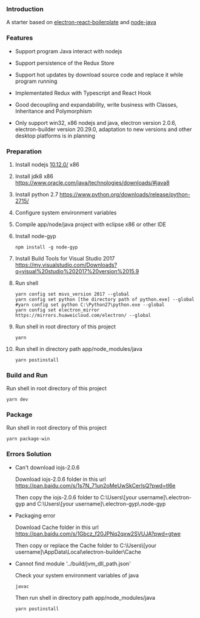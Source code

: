 ### Introduction

A starter based on [electron-react-boilerplate](https://github.com/electron-react-boilerplate/electron-react-boilerplate) and [node-java](https://github.com/joeferner/node-java)

### Features

- Support program Java interact with nodejs

- Support persistence of the Redux Store
- Support hot updates by download source code and replace it while program running
- Implementated Redux with Typescript and React Hook
- Good decoupling and expandability, write business with Classes, Inheritance and Polymorphism
- Only support win32, x86 nodejs and java, electron version 2.0.6, electron-builder version 20.29.0, adaptation to new versions and other desktop platforms is in planning

### Preparation

1. Install nodejs [10.12.0/](https://nodejs.org/download/release/v10.12.0/) x86

2. Install jdk8 x86 https://www.oracle.com/java/technologies/downloads/#java8

3. Install python 2.7 https://www.python.org/downloads/release/python-2715/

4. Configure system environment variables

5. Compile app/node/java project with eclipse x86 or other IDE

6. Install node-gyp

   ```shell
   npm install -g node-gyp
   ```

7. Install Build Tools for Visual Studio 2017 https://my.visualstudio.com/Downloads?q=visual%20studio%202017%20version%2015.9

8. Run shell

   ```shell
   yarn config set msvs_version 2017 --global
   yarn config set python [the directory path of python.exe] --global
   #yarn config set python C:\Python27\python.exe --global
   yarn config set electron_mirror https://mirrors.huaweicloud.com/electron/ --global
   ```

9. Run shell in root directory of this project

   ```shell
   yarn
   ```

10. Run shell in directory path app/node_modules/java

    ```shell
    yarn postinstall
    ```

### Build and Run

Run shell in root directory of this project

```shell
yarn dev
```

### Package

Run shell in root directory of this project

```shell
yarn package-win
```

### Errors Solution

- Can't download iojs-2.0.6

  Download iojs-2.0.6 folder in this url https://pan.baidu.com/s/1s7N_71un2oMeUwSkCerlsQ?pwd=tl6e

  Then copy the iojs-2.0.6 folder to C:\Users\\[your username]\\.electron-gyp and C:\Users\\[your username]\\.electron-gyp\\.node-gyp

- Packaging error

  Download Cache folder in this url https://pan.baidu.com/s/1Gbcz_f20JPNq2qxw2SVUJA?pwd=gtwe

  Then copy or replace the Cache folder to C:\Users\\[your username]\AppData\Local\electron-builder\Cache

- Cannot find module '../build/jvm_dll_path.json'

  Check your system environment variables of java

  ```shell
  javac
  ```

  Then run shell in directory path app/node_modules/java

  ```shell
  yarn postinstall
  ```

  


